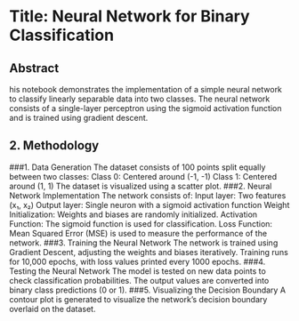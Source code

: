 # Title: Neural Network for Binary Classification


## Abstract
his notebook demonstrates the implementation of a simple neural network to classify linearly separable data into two classes. The neural network consists of a single-layer perceptron using the sigmoid activation function and is trained using gradient descent.




## 2. Methodology
###1. Data Generation
The dataset consists of 100 points split equally between two classes:
Class 0: Centered around (-1, -1)
Class 1: Centered around (1, 1)
The dataset is visualized using a scatter plot.
###2. Neural Network Implementation
The network consists of:
Input layer: Two features (x₁, x₂)
Output layer: Single neuron with a sigmoid activation function
Weight Initialization:
Weights and biases are randomly initialized.
Activation Function:
The sigmoid function is used for classification.
Loss Function:
Mean Squared Error (MSE) is used to measure the performance of the network.
###3. Training the Neural Network
The network is trained using Gradient Descent, adjusting the weights and biases iteratively.
Training runs for 10,000 epochs, with loss values printed every 1000 epochs.
###4. Testing the Neural Network
The model is tested on new data points to check classification probabilities.
The output values are converted into binary class predictions (0 or 1).
###5. Visualizing the Decision Boundary
A contour plot is generated to visualize the network’s decision boundary overlaid on the dataset.
